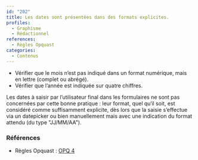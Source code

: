 ```yaml
---
id: "202"
title: Les dates sont présentées dans des formats explicites.
profiles:
  - Graphisme
  - Rédactionnel
references:
  - Règles Opquast
categories:
  - Contenus
---
```


* Vérifier que le mois n’est pas indiqué dans un format numérique, mais en lettre (complet ou abrégé).
* Vérifier que l’année est indiquée sur quatre chiffres.

Les dates à saisir par l’utilisateur final dans les formulaires ne sont pas concernées par cette bonne pratique : leur format, quel qu‘il soit, est considéré comme suffisamment explicite, dès lors que la saisie s’effectue via un datepicker ou bien manuellement mais avec une indication du format attendu (du type "JJ/MM/AA").

### Références

*   Règles Opquast : [OPQ 4](https://checklists.opquast.com/fr/assurance-qualite-web/les-dates-sont-presentees-dans-des-formats-explicites)

